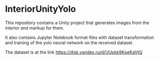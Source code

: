 # InteriorUnityYolo
This repository contains a Unity project that generates images from the interior and markup for them. 

It also contains Jupyter Notebook format files with dataset transformation and training of the yolo neural network on the received dataset.

The dataset is at the link https://disk.yandex.ru/d/UUpkk9KpeKaVtQ

